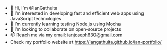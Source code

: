- 👋 Hi, I’m @IanGathuita
- 👀 I’m interested in developing fast and efficient web apps using JavaScript technologies 
- 🌱 I’m currently learning testing Node.js using Mocha
- 💞️ I’m looking to collaborate on open-source projects 
- 📫 Reach me via my email: ianjoseph630@gmail.com
- Check my portfolio website at https://iangathuita.github.io/ian-portfolio/

<!---
IanGathuita/IanGathuita is a ✨ special ✨ repository because its `README.md` (this file) appears on your GitHub profile.
You can click the Preview link to take a look at your changes.
--->
